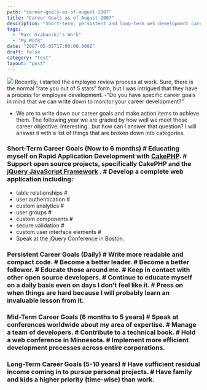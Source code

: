 ```yaml
---
path: "career-goals-as-of-august-2007"
title: "Career Goals as of August 2007"
description: "Short-term, persistent and long-term web development career goals as of August, 2007."
tags: 
  - "Marc Grabanski's Work"
  - "My Work"
date: "2007-05-05T17:00:00.000Z"
draft: false
category: "test"
layout: "post"
---
```


![](http://marcgrabanski.com/img/arrows-grey.jpg)
Recently, I started the employee review process at work. Sure, there is the normal "rate you out of 5 stars" form, but I was intrigued that they have a process for employee development. 
-"Do you have specific career goals in mind that we can write down to monitor your career development?"
- We are to write down our career goals and make action items to achieve them. The following year we are graded by how well we meet those career objective. Interesting...but how can I answer that question? I will answer it with a list of things that are broken down into categories.

### Short-Term Career Goals (Now to 6 months) # Educating myself on Rapid Application Development with [CakePHP](http://cakephp.org). # Support open source projects, specifically CakePHP and the [jQuery JavaScript Framework](http://jquery.com) . # Develop a complete web application including: #
- table relationships #
- user authentication #
- custom analytics #
- user groups #
- custom components #
- secure validation #
- custom user interface elements #
- Speak at the jQuery Conference in Boston.

### Persistent Career Goals (Daily) # Write more readable and compact code. # Become a better leader. # Become a better follower. # Educate those around me. # Keep in contact with other open source developers. # Continue to educate myself on a daily basis even on days I don't feel like it. # Press on when things are hard because I will probably learn an invaluable lesson from it.

### Mid-Term Career Goals (6 months to 5 years) # Speak at conferences worldwide about my area of expertise. # Manage a team of developers. # Contribute to a technical book. # Hold a web conference in Minnesota. # Implement more efficient development processes across entire corporations.

### Long-Term Career Goals (5-10 years) # Have sufficient residual income coming in to pursue personal projects. # Have family and kids a higher priority (time-wise) than work.